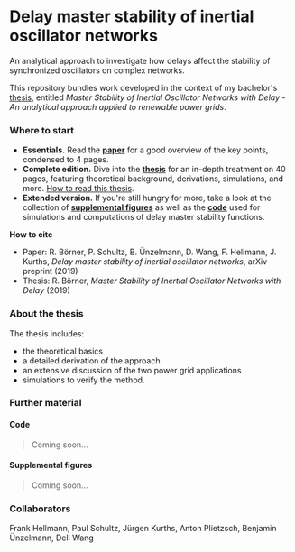 # Delay master stability of inertial oscillator networks
An analytical approach to investigate how delays affect the stability of synchronized oscillators on complex networks.

This repository bundles work developed in the context of my bachelor's [thesis](https://github.com/reykboerner/delay-networks/blob/master/boerner_BA-thesis.pdf), entitled *Master Stability of Inertial Oscillator Networks with Delay - An analytical approach applied to renewable power grids*.

### Where to start
* **Essentials.** Read the [**paper**](https://github.com/reykboerner/delay-networks/blob/master/boerner_BA-thesis.pdf) for a good overview of the key points, condensed to 4 pages.
* **Complete edition.** Dive into the [**thesis**](https://github.com/reykboerner/delay-networks/blob/master/boerner_BA-thesis.pdf) for an in-depth treatment on 40 pages, featuring theoretical background, derivations, simulations, and more. [How to read this thesis](#about-the-thesis).
* **Extended version.** If you're still hungry for more, take a look at the collection of [**supplemental figures**](#supplemental-figures) as well as the [**code**](#code) used for simulations and computations of delay master stability functions.

**How to cite**
* Paper: R. Börner, P. Schultz, B. Ünzelmann, D. Wang, F. Hellmann, J. Kurths, *Delay master stability of inertial oscillator networks*, arXiv preprint (2019)
* Thesis: R. Börner, *Master Stability of Inertial Oscillator Networks with Delay* (2019)

### About the thesis
The thesis includes:
* the theoretical basics
* a detailed derivation of the approach
* an extensive discussion of the two power grid applications
* simulations to verify the method.

### Further material
#### Code
> Coming soon...
#### Supplemental figures
> Coming soon...

### Collaborators
Frank Hellmann, Paul Schultz, Jürgen Kurths, Anton Plietzsch, Benjamin Ünzelmann, Deli Wang
